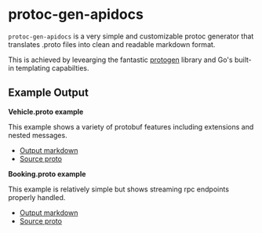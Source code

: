 # protoc-gen-apidocs

`protoc-gen-apidocs` is a very simple and customizable protoc generator that translates .proto files into clean and readable markdown format.

This is achieved by levearging the fantastic
[protogen](https://pkg.go.dev/google.golang.org/protobuf/compiler/protogen) library and Go's
built-in templating capabilties.

## Example Output

**Vehicle.proto example**

This example shows a variety of protobuf features including extensions and nested messages.

* [Output markdown](./testdata/example1/vehicle.md)
* [Source proto](./testdata/example1/vehicle.proto)


**Booking.proto example**

This example is relatively simple but shows streaming rpc endpoints properly handled.

* [Output markdown](./testdata/example1/booking.md)
* [Source proto](./testdata/example1/booking.proto)


